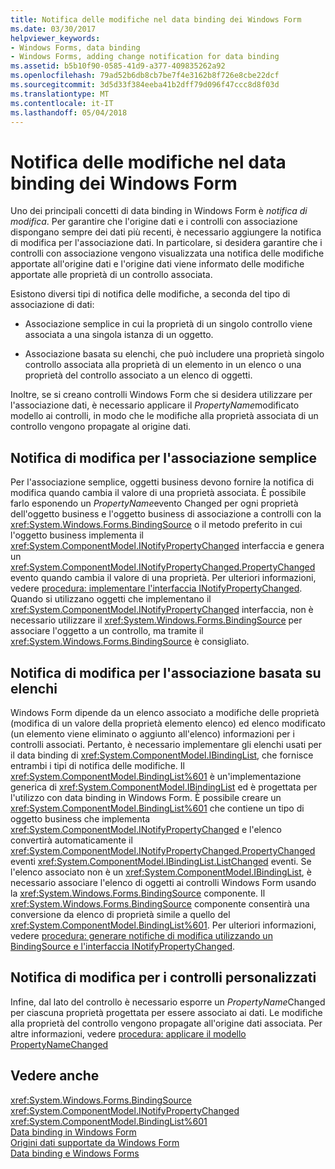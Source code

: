 ```yaml
---
title: Notifica delle modifiche nel data binding dei Windows Form
ms.date: 03/30/2017
helpviewer_keywords:
- Windows Forms, data binding
- Windows Forms, adding change notification for data binding
ms.assetid: b5b10f90-0585-41d9-a377-409835262a92
ms.openlocfilehash: 79ad52b6db8cb7be7f4e3162b8f726e8cbe22dcf
ms.sourcegitcommit: 3d5d33f384eeba41b2dff79d096f47ccc8d8f03d
ms.translationtype: MT
ms.contentlocale: it-IT
ms.lasthandoff: 05/04/2018
---
```

# <a name="change-notification-in-windows-forms-data-binding"></a>Notifica delle modifiche nel data binding dei Windows Form
Uno dei principali concetti di data binding in Windows Form è *notifica di modifica*. Per garantire che l'origine dati e i controlli con associazione dispongano sempre dei dati più recenti, è necessario aggiungere la notifica di modifica per l'associazione dati. In particolare, si desidera garantire che i controlli con associazione vengono visualizzata una notifica delle modifiche apportate all'origine dati e l'origine dati viene informato delle modifiche apportate alle proprietà di un controllo associata.  
  
 Esistono diversi tipi di notifica delle modifiche, a seconda del tipo di associazione di dati:  
  
-   Associazione semplice in cui la proprietà di un singolo controllo viene associata a una singola istanza di un oggetto.  
  
-   Associazione basata su elenchi, che può includere una proprietà singolo controllo associata alla proprietà di un elemento in un elenco o una proprietà del controllo associato a un elenco di oggetti.  
  
 Inoltre, se si creano controlli Windows Form che si desidera utilizzare per l'associazione dati, è necessario applicare il *PropertyName*modificato modello ai controlli, in modo che le modifiche alla proprietà associata di un controllo vengono propagate al origine dati.  
  
## <a name="change-notification-for-simple-binding"></a>Notifica di modifica per l'associazione semplice  
 Per l'associazione semplice, oggetti business devono fornire la notifica di modifica quando cambia il valore di una proprietà associata. È possibile farlo esponendo un *PropertyName*evento Changed per ogni proprietà dell'oggetto business e l'oggetto business di associazione a controlli con la <xref:System.Windows.Forms.BindingSource> o il metodo preferito in cui l'oggetto business implementa il <xref:System.ComponentModel.INotifyPropertyChanged> interfaccia e genera un <xref:System.ComponentModel.INotifyPropertyChanged.PropertyChanged> evento quando cambia il valore di una proprietà. Per ulteriori informazioni, vedere [procedura: implementare l'interfaccia INotifyPropertyChanged](../../../docs/framework/winforms/how-to-implement-the-inotifypropertychanged-interface.md). Quando si utilizzano oggetti che implementano il <xref:System.ComponentModel.INotifyPropertyChanged> interfaccia, non è necessario utilizzare il <xref:System.Windows.Forms.BindingSource> per associare l'oggetto a un controllo, ma tramite il <xref:System.Windows.Forms.BindingSource> è consigliato.  
  
## <a name="change-notification-for-list-based-binding"></a>Notifica di modifica per l'associazione basata su elenchi  
 Windows Form dipende da un elenco associato a modifiche delle proprietà (modifica di un valore della proprietà elemento elenco) ed elenco modificato (un elemento viene eliminato o aggiunto all'elenco) informazioni per i controlli associati. Pertanto, è necessario implementare gli elenchi usati per il data binding di <xref:System.ComponentModel.IBindingList>, che fornisce entrambi i tipi di notifica delle modifiche. Il <xref:System.ComponentModel.BindingList%601> è un'implementazione generica di <xref:System.ComponentModel.IBindingList> ed è progettata per l'utilizzo con data binding in Windows Form. È possibile creare un <xref:System.ComponentModel.BindingList%601> che contiene un tipo di oggetto business che implementa <xref:System.ComponentModel.INotifyPropertyChanged> e l'elenco convertirà automaticamente il <xref:System.ComponentModel.INotifyPropertyChanged.PropertyChanged> eventi <xref:System.ComponentModel.IBindingList.ListChanged> eventi. Se l'elenco associato non è un <xref:System.ComponentModel.IBindingList>, è necessario associare l'elenco di oggetti ai controlli Windows Form usando la <xref:System.Windows.Forms.BindingSource> componente. Il <xref:System.Windows.Forms.BindingSource> componente consentirà una conversione da elenco di proprietà simile a quello del <xref:System.ComponentModel.BindingList%601>. Per ulteriori informazioni, vedere [procedura: generare notifiche di modifica utilizzando un BindingSource e l'interfaccia INotifyPropertyChanged](../../../docs/framework/winforms/controls/raise-change-notifications--bindingsource.md).  
  
## <a name="change-notification-for-custom-controls"></a>Notifica di modifica per i controlli personalizzati  
 Infine, dal lato del controllo è necessario esporre un *PropertyName*Changed per ciascuna proprietà progettata per essere associato ai dati. Le modifiche alla proprietà del controllo vengono propagate all'origine dati associata. Per altre informazioni, vedere [procedura: applicare il modello PropertyNameChanged](../../../docs/framework/winforms/how-to-apply-the-propertynamechanged-pattern.md)  
  
## <a name="see-also"></a>Vedere anche  
 <xref:System.Windows.Forms.BindingSource>  
 <xref:System.ComponentModel.INotifyPropertyChanged>  
 <xref:System.ComponentModel.BindingList%601>  
 [Data binding in Windows Form](../../../docs/framework/winforms/windows-forms-data-binding.md)  
 [Origini dati supportate da Windows Form](../../../docs/framework/winforms/data-sources-supported-by-windows-forms.md)  
 [Data binding e Windows Forms](../../../docs/framework/winforms/data-binding-and-windows-forms.md)

